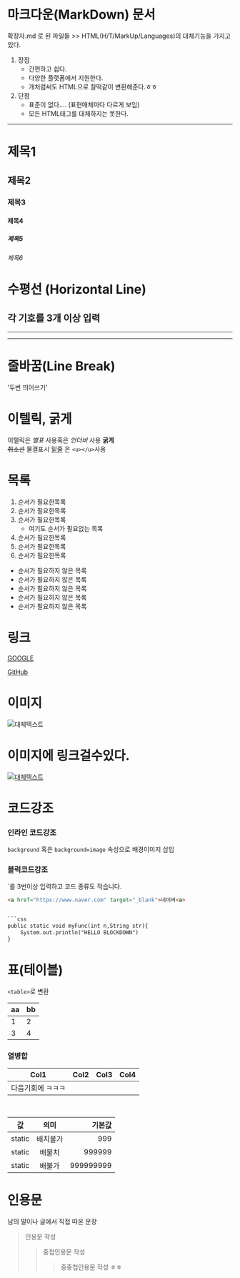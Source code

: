 # 마크다운(MarkDown) 문서
확장자.md 로 된 파일들 >> HTML(H/T/MarkUp/Languages)의 대체기능을 가지고 있다.
1. 장점
   - 간편하고 쉽다.
   - 다양한 플랫폼에서 지원한다.
   - 개처럼써도 HTML으로 찰떡같이 변환해준다.ㅎㅎ
2. 단점
   - 표준이 없다.... (표현매체마다 다르게 보임)
   - 모든 HTML태그를 대체하지는 못한다.

---
# 제목1
## 제목2
### 제목3
#### 제목4
##### 제목5
###### 제목6

# 수평선 (Horizontal Line)
각 기호를 3개 이상 입력
---
___

***
# 줄바꿈(Line Break)
'두번 띄어쓰기'


# 이텔릭, 굵게
이탤릭은 *별표* 사용혹은 _언더바_ 사용
**굵게**<br>
~~취소선~~ 물결표시
<u>밑줄</u> 은 `<u></u>`사용

# 목록
1. 순서가 필요한목록
1. 순서가 필요한목록
1. 순서가 필요한목록
    - 여기도 순서가 필요없는 목록
2. 순서가 필요한목록
3. 순서가 필요한목록
4. 순서가 필요한목록

- 순서가 필요하지 않은 목록
- 순서가 필요하지 않은 목록
- 순서가 필요하지 않은 목록
- 순서가 필요하지 않은 목록
- 순서가 필요하지 않은 목록


# 링크
[GOOGLE](http://google.com)

[GitHub](https://github.com)

# 이미지
![대체텍스트](https://www.w3schools.com/html/pic_trulli.jpg)

# 이미지에 링크걸수있다.
[![대체텍스트](https://www.w3schools.com/html/pic_trulli.jpg)](https://www.naver.com)


# 코드강조
### 인라인 코드강조
`background` 혹은 `background=image` 속성으로 배경이미지 삽입
### 블럭코드강조
`를 3번이상 입력하고 코드 종류도 적습니다.

```html
<a href="https://www.naver.com" target="_blank">네이버<a>


```css
public static void myFunc(int n,String str){
    System.out.println("HELLO BLOCKDOWN")
}

```
# 표(테이블)
`<table>`로 변환

|aa|bb|
|--|--|
|1|2|
|3|4|

### 열병합
|Col1|Col2|Col3|Col4|
|---|---|---|---|
|다음기회에 ㅋㅋㅋ|

<br>

|값|의미|기본값|
|---|:---:|---:|
|static|배치불가|999|
|static|배불치|999999|
|static|배불가|999999999|


# 인용문
남의 말이나 글에서 직접 따온 문장

> 인용문 작성
>> 중첩인용문 작성
>>> 중중첩인용문 작성 ㅎㅎ
